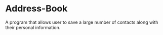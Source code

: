 # Address-Book
A program that allows user to save a large number of contacts along with their personal information.
